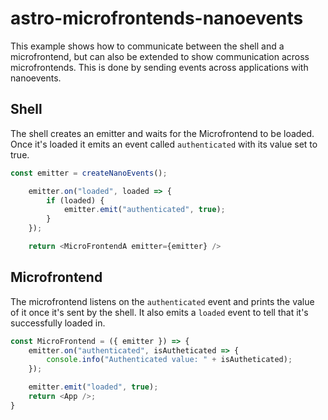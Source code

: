 # astro-microfrontends-nanoevents

This example shows how to communicate between the shell and a microfrontend, but can also be extended to show communication across microfrontends. This is done by sending events across 
applications with nanoevents.

## Shell

The shell creates an emitter and waits for the Microfrontend to be loaded. Once it's loaded it emits an event called 
`authenticated` with its value set to true.

```js
const emitter = createNanoEvents();

    emitter.on("loaded", loaded => {
        if (loaded) {
            emitter.emit("authenticated", true);
        }
    });

    return <MicroFrontendA emitter={emitter} />
```
    
## Microfrontend
The microfrontend  listens on the `authenticated` event and prints the value of it once it's sent by the shell. 
It also emits a `loaded` event to tell that it's successfully loaded in.

```js
const MicroFrontend = ({ emitter }) => {
    emitter.on("authenticated", isAutheticated => {
        console.info("Authenticated value: " + isAutheticated);
    });

    emitter.emit("loaded", true);
    return <App />;
}
```



